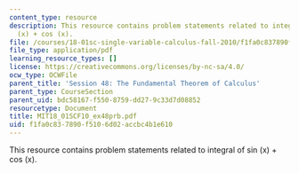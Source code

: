 ```yaml
---
content_type: resource
description: This resource contains problem statements related to integral of sin
  (x) + cos (x).
file: /courses/18-01sc-single-variable-calculus-fall-2010/f1fa0c837890f5106d02accbc4b1e610_MIT18_01SCF10_ex48prb.pdf
file_type: application/pdf
learning_resource_types: []
license: https://creativecommons.org/licenses/by-nc-sa/4.0/
ocw_type: OCWFile
parent_title: 'Session 48: The Fundamental Theorem of Calculus'
parent_type: CourseSection
parent_uid: bdc58167-f550-8759-dd27-9c33d7d08852
resourcetype: Document
title: MIT18_01SCF10_ex48prb.pdf
uid: f1fa0c83-7890-f510-6d02-accbc4b1e610
---
```

This resource contains problem statements related to integral of sin (x) + cos (x).